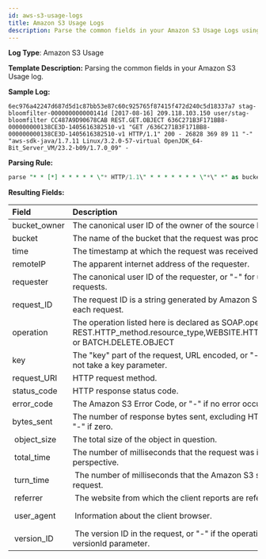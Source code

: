 ```yaml
---
id: aws-s3-usage-logs
title: Amazon S3 Usage Logs
description: Parse the common fields in your Amazon S3 Usage Logs using the FER template.
---
```


**Log Type**: Amazon S3 Usage

**Template Description:** Parsing the common fields in your Amazon S3
Usage log.

**Sample Log:**

```
6ec976a42247d687d5d1c87bb53e87c60c925765f87415f472d240c5d18337a7 stag-bloomfilter-000000000000141d [2017-08-16] 209.118.103.150 user/stag-bloomfilter CC487A9D90678CAB REST.GET.OBJECT 636C271B3F171BB8-000000000138CE3D-1405616382510-v1 "GET /636C271B3F171BB8-000000000138CE3D-1405616382510-v1 HTTP/1.1" 200 - 26828 369 89 11 "-" "aws-sdk-java/1.7.11 Linux/3.2.0-57-virtual OpenJDK_64-Bit_Server_VM/23.2-b09/1.7.0_09" -
```

**Parsing Rule:**

```sql
parse "* * [*] * * * * * \"* HTTP/1.1\" * * * * * * * \"*\" *" as bucket_owner, bucket, time, remoteIP, requester, request_ID, operation, key, request_URI, status_code, error_code, bytes_sent, object_size, total_time, turn_time, referrer, user_agent, version_ID
```

**Resulting Fields:**

| Field | Description | Example |
|:--|:--|:--|
| bucket_owner | The canonical user ID of the owner of the source bucket. | 6ec976a42247d687d5d1c87bb53e87c60c925765f87415f472d240c5d18337a7 |
| bucket | The name of the bucket that the request was processed against. | stag-bloomfilter-000000000000141d |
| time | The timestamp at which the request was received. | 2017-07-13 |
| remoteIP | The apparent internet address of the requester. | 62.118.225.244 |
| requester | The canonical user ID of the requester, or "-" for unauthenticated requests. | user/stag-bloomfilter |
| request_ID | The request ID is a string generated by Amazon S3 to uniquely identify each request. | B5C788A74FDFA7E7 |
| operation | The operation listed here is declared as SOAP.operation, REST.HTTP_method.resource_type,WEBSITE.HTTP_method.resource_type, or BATCH.DELETE.OBJECT | REST.PUT.OBJECT |
| key | The "key" part of the request, URL encoded, or "-" if the operation does not take a key parameter. | 636C271B3F171BB8-000000000138CE3D-1405616382510-v1 |
| request_URI  | HTTP request method. | GET /636C271B3F171BB8-000000000138CE3D-1405616382510-v1 |
| status_code  | HTTP response status code. | 200 |
| error_code   | The Amazon S3 Error Code, or "-" if no error occurred. | NoSuchKey |
| bytes_sent   | The number of response bytes sent, excluding HTTP protocol overhead, or "-" if zero. | 5982 |
|  object_size | The total size of the object in question. |  50768 |
|  total_time  | The number of milliseconds that the request was in flight from the server's perspective. |  27 |
|  turn_time   |  The number of milliseconds that the Amazon S3 spent processing your request. |  24 |
|  referrer    |  The website from which the client reports are referred. |  "http://www.amazon.com/webservice" |
|  user_agent  |  Information about the client browser. |  aws-sdk-java/1.7.11 Linux/3.2.0-57-virtual OpenJDK_64-Bit_Server_VM/23.2-b09/1.7.0_09 |
|  version_ID  |  The version ID in the request, or "-" if the operation does not take a versionId parameter. |  3HL4kqtJvjVBH40Nrjfkd |
